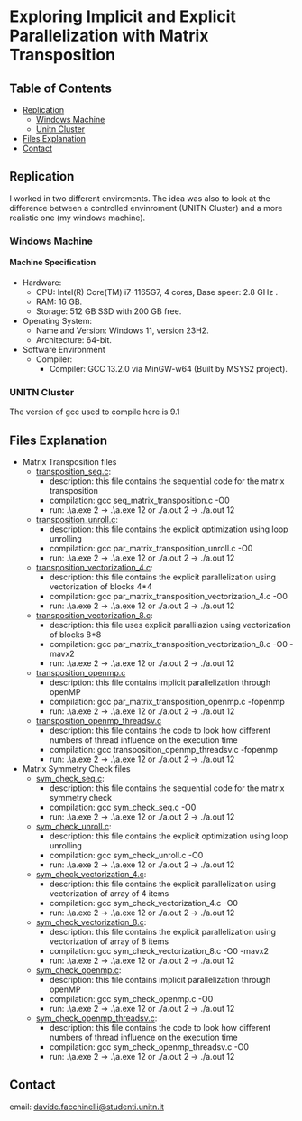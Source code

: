 # Exploring Implicit and Explicit Parallelization with Matrix Transposition

## Table of Contents

- [Replication](#replication)
    - [Windows Machine](#windows-machine)
    - [Unitn Cluster](#unitn-cluster)
- [Files Explanation](#files-explanation)
- [Contact](#contact)

## Replication
I worked in two different enviroments. The idea was also to look at the difference between a controlled envinroment (UNITN Cluster) and a more realistic one (my windows machine).

### Windows Machine
#### Machine Specification
* Hardware:
    * CPU: Intel(R) Core(TM) i7-1165G7, 4 cores, Base speer: 2.8 GHz .
    * RAM: 16 GB.
    * Storage: 512 GB SSD with 200 GB free.
* Operating System:
    * Name and Version: Windows 11, version 23H2.
    * Architecture: 64-bit.
* Software Environment
    * Compiler:
        * Compiler: GCC 13.2.0 via MinGW-w64 (Built by MSYS2 project).

### UNITN Cluster
The version of gcc used to compile here is 9.1

## Files Explanation
* Matrix Transposition files
    * [transposition_seq.c](transposition_seq.c):
        * description: this file contains the sequential code for the matrix transposition
        * compilation: gcc seq_matrix_transposition.c -O0
        * run: .\a.exe 2 -> .\a.exe 12 or ./a.out 2 -> ./a.out 12
    * [transposition_unroll.c](transposition_unroll.c): 
        * description: this file contains the explicit optimization using loop unrolling
        * compilation: gcc par_matrix_transposition_unroll.c -O0
        * run: .\a.exe 2 -> .\a.exe 12 or ./a.out 2 -> ./a.out 12
    * [transposition_vectorization_4.c](transposition_vectorization_4.c): 
        * description: this file contains the explicit parallelization using vectorization of blocks 4*4
        * compilation: gcc par_matrix_transposition_vectorization_4.c -O0
        * run: .\a.exe 2 -> .\a.exe 12 or ./a.out 2 -> ./a.out 12
    * [transposition_vectorization_8.c](transposition_vectorization_8.c): 
        * description: this file uses explicit parallilazion using vectorization of blocks 8*8 
        * compilation: gcc par_matrix_transposition_vectorization_8.c -O0 -mavx2
        * run: .\a.exe 2 -> .\a.exe 12 or ./a.out 2 -> ./a.out 12
    * [transposition_openmp.c](transposition_openmp.c)
        * description: this file contains implicit parallelization through openMP
        * compilation: gcc par_matrix_transposition_openmp.c -fopenmp
        * run: .\a.exe 2 -> .\a.exe 12 or ./a.out 2 -> ./a.out 12
    * [transposition_openmp_threadsv.c](transposition_openmp_threadsv.c)
        * description: this file contains the code to look how different numbers of thread influence on the execution time
        * compilation: gcc transposition_openmp_threadsv.c -fopenmp
        * run: .\a.exe 2 -> .\a.exe 12 or ./a.out 2 -> ./a.out 12
* Matrix Symmetry Check files
    * [sym_check_seq.c](sym_check_seq.c): 
        * description: this file contains the sequential code for the matrix symmetry check
        * compilation: gcc sym_check_seq.c -O0
        * run: .\a.exe 2 -> .\a.exe 12 or ./a.out 2 -> ./a.out 12
    * [sym_check_unroll.c](sym_check_unroll.c):
        * description: this file contains the explicit optimization using loop unrolling
        * compilation: gcc sym_check_unroll.c -O0
        * run: .\a.exe 2 -> .\a.exe 12 or ./a.out 2 -> ./a.out 12
    * [sym_check_vectorization_4.c](sym_check_vectorization_4.c):
        * description: this file contains the explicit parallelization using vectorization of array of 4 items
        * compilation: gcc sym_check_vectorization_4.c -O0
        * run: .\a.exe 2 -> .\a.exe 12 or ./a.out 2 -> ./a.out 12
    * [sym_check_vectorization_8.c](sym_check_vectorization_8.c):
        * description: this file contains the explicit parallelization using vectorization of array of 8 items
        * compilation: gcc sym_check_vectorization_8.c -O0 -mavx2
        * run: .\a.exe 2 -> .\a.exe 12 or ./a.out 2 -> ./a.out 12
    * [sym_check_openmp.c](sym_check_openmp.c):
        * description: this file contains implicit parallelization through openMP
        * compilation: gcc sym_check_openmp.c -O0
        * run: .\a.exe 2 -> .\a.exe 12 or ./a.out 2 -> ./a.out 12
    * [sym_check_openmp_threadsv.c](sym_check_openmp_threadsv.c):
        * description: this file contains the code to look how different numbers of thread influence on the execution time
        * compilation: gcc sym_check_openmp_threadsv.c -O0
        * run: .\a.exe 2 -> .\a.exe 12 or ./a.out 2 -> ./a.out 12

## Contact
email: davide.facchinelli@studenti.unitn.it